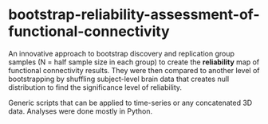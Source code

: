 # bootstrap-reliability-assessment-of-functional-connectivity

An innovative approach to bootstrap discovery and replication group samples (N = half sample size in each group) to create the **reliability** map of functional connectivity results. They were then compared to another level of bootstrapping by shuffling subject-level brain data that creates null distribution to find the significance level of reliability. 

Generic scripts that can be applied to time-series or any concatenated 3D data. Analyses were done mostly in Python. 

